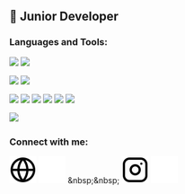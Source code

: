 ## 🔧 Junior Developer

### Languages and Tools:

![](https://img.shields.io/badge/OS-Windows-informational?style=flat&logo=windows)
![](https://img.shields.io/badge/OS-Ubuntu-informational?style=flat&logo=ubuntu)

![](https://img.shields.io/badge/Editor-Visual_Studio_Code-informational?style=flat&logo=visualstudiocode)
![](https://img.shields.io/badge/Editor-Nodepad++-informational?style=flat&logo=notepadplusplus)

![](https://img.shields.io/badge/Code-Javascript-informational?style=flat&logo=javascript)
![](https://img.shields.io/badge/Code-HTML-informational?style=flat&logo=html5)
![](https://img.shields.io/badge/Code-CSS-informational?style=flat&logo=css3)
![](https://img.shields.io/badge/Code-PHP-informational?style=flat&logo=php)
![](https://img.shields.io/badge/Code-Python-informational?style=flat&logo=Python)
![](https://img.shields.io/badge/Code-Lua-informational?style=flat&logo=lua)

![](https://img.shields.io/badge/Library-Laravel-informational?style=flat&logo=laravel)

### Connect with me:

[![website](./img/globe-light.svg)]([https://nima.com#gh-light-mode-only](https://jjmotion.pl))
[![website](./img/globe-dark.svg)]([https://nima.com#gh-dark-mode-only](https://jjmotion.pl))
&nbsp;&nbsp;
[![website](./img/instagram-light.svg)](https://instagram.com/nima#gh-light-mode-only)
[![website](./img/instagram-dark.svg)](https://instagram.com/nima#gh-dark-mode-only)
